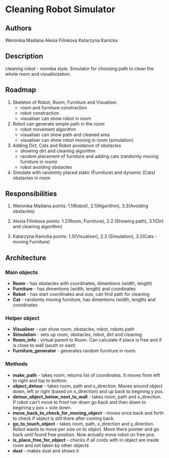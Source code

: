 # Cleaning Robot Simulator
## Authors
Weronika Maślana
Alesia Filinkova
Katarzyna Kanicka

## Description
cleaning robot - roomba style.
Simulator for choosing path to clean the whole room and visualisization.

## Roadmap
1. Skeleton of Robot, Room, Furniture and Visualiser.
    - room and furniture constraction
    - robot constraction
    - visualiser can show robot in room
2. Robot can generate simple path in the room
    - robot movement algorithm
    - visualiser can show path and cleaned area
    - visualiser can show robot moving in room (simulation)
3. Adding Dirt, Cats and Robot avoidance of obstacles
    - showing dirt and cleaning algorithm
    - random placement of furniture and adding cats (randomly moving furniture in room)
    - robot avoiding obstacles
4. Simulate with randomly placed static (Furniture) and dynamic (Cats) obstacles in room

## Responsibilities
1. Weronika Maślana
points: 1.1(Robot), 2.1(Algorithm), 3.3(Avoiding obstacles)

2. Alesia Filinkova
points: 1.2(Room, Furniture), 2.2 (Showing path), 3.1(Dirt and cleaning algorithm)

3. Katarzyna Kanicka
points: 1.3(Visualiser), 2.3 (Simulation), 3.2(Cats - moving Furniture)

## Architecture

### Main objects
- **Room** - has obstacles with coordinates, dimentions  (width, length)
- **Furniture** - has dimentions (width, length) and coordinates
- **Robot** - has start coordinates and size, can find path for cleaning
- **Cat** - randomly moving furniture, has dimentions (width, length) and coordinates

### Helper object
- **Visualiser** - can show room, obstacles, robot, robots path
- **Simulation** - sets up room, obstacles, robot, dirt and cleaning
- **Room_info** - virtual parent to Room. Can calculate if place is free and if is close to wall (south or east)
- **Furniture_generator** - generates random furniture in room.

### Methods
- **make_path** - takes room, returns list of coordinates. It moves from left to right and top to bottom.
- **object_detour** - takes room, path and x_direction. Moves around object down, left or right (based on x_direction) and up back to begining y pos.
- **detour_object_below_next_to_wall** - takes room, path and x_direction. If robot can't move to front nor down go back and then down to begining y pos + size down.
- **move_back_to_check_for_moving_object** - moves once back and forth to check if object is still there after coming back.
- **go_to_touch_object** - takes room, path, x_direction and y_direction. Robot wants to move per size on to object. Move there pointer and go back until found free position. Now actually move robot on free pos.
- **is_place_free_for_object** - checks if all cords with in object are inside room and not taken by other objects
- **dust** - makes dust and shows it
